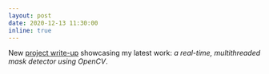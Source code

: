 ```yaml
---
layout: post
date: 2020-12-13 11:30:00
inline: true
---
```


New [project write-up](projects/mask_detector) showcasing my latest work: _a real-time, multithreaded mask detector using OpenCV_. 
